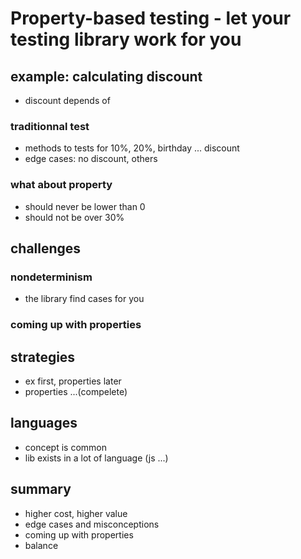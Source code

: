 # Property-based testing - let your testing library work for you

## example: calculating discount

- discount depends of 

### traditionnal test

- methods to tests for 10%, 20%, birthday ... discount 
- edge cases: no discount, others

### what about property
- should never be lower than 0
- should not be over 30%

## challenges

###  
### nondeterminism
- the library find cases for you
### coming up with properties

## strategies
- ex first, properties later
- properties ...(compelete)

## languages

- concept is common
- lib exists in a lot of language (js ...)

## summary
- higher cost, higher value
- edge cases and misconceptions
- coming up with properties
- balance